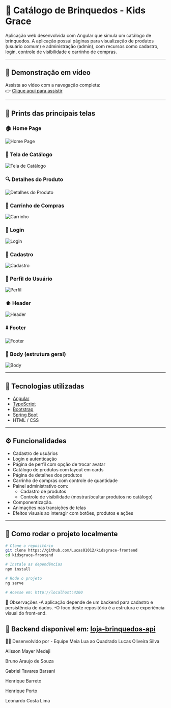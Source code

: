 # 🧸 Catálogo de Brinquedos - Kids Grace

Aplicação web desenvolvida com Angular que simula um catálogo de brinquedos. A aplicação possui páginas para visualização de produtos (usuário comum) e administração (admin), com recursos como cadastro, login, controle de visibilidade e carrinho de compras.

---

## 🎥 Demonstração em vídeo

Assista ao vídeo com a navegação completa:  
👉 [Clique aqui para assistir](https://youtu.be/iLZ5pZadPIo)

---

## 📸 Prints das principais telas

### 🏠 Home Page  
![Home Page](https://raw.githubusercontent.com/Lucas01012/kidsgrace-frontend/main/Imagens%20KidsGrace/Home%20page.png)

### 🧸 Tela de Catálogo  
![Tela de Catálogo](https://raw.githubusercontent.com/Lucas01012/kidsgrace-frontend/main/Imagens%20KidsGrace/Tela%20de%20catalogo.png)

### 🔍 Detalhes do Produto  
![Detalhes do Produto](https://raw.githubusercontent.com/Lucas01012/kidsgrace-frontend/main/Imagens%20KidsGrace/Detalhes%20do%20produto.png)

### 🛒 Carrinho de Compras  
![Carrinho](https://raw.githubusercontent.com/Lucas01012/kidsgrace-frontend/main/Imagens%20KidsGrace/Carrinho.png)

### 🔐 Login  
![Login](https://raw.githubusercontent.com/Lucas01012/kidsgrace-frontend/main/Imagens%20KidsGrace/Login.png)

### 🧑 Cadastro  
![Cadastro](https://raw.githubusercontent.com/Lucas01012/kidsgrace-frontend/main/Imagens%20KidsGrace/cadastro.png)

### 👤 Perfil do Usuário  
![Perfil](https://raw.githubusercontent.com/Lucas01012/kidsgrace-frontend/main/Imagens%20KidsGrace/Perfil.png)

### ⬆️ Header  
![Header](https://raw.githubusercontent.com/Lucas01012/kidsgrace-frontend/main/Imagens%20KidsGrace/Header.png)

### ⬇️ Footer  
![Footer](https://raw.githubusercontent.com/Lucas01012/kidsgrace-frontend/main/Imagens%20KidsGrace/Footer.png)

### 🧍 Body (estrutura geral)  
![Body](https://raw.githubusercontent.com/Lucas01012/kidsgrace-frontend/main/Imagens%20KidsGrace/Body.png)


---

## 🚀 Tecnologias utilizadas

- [Angular](https://angular.io/)
- [TypeScript](https://www.typescriptlang.org/)
- [Bootstrap](https://getbootstrap.com/)
- [Spring Boot](https://spring.io/projects/spring-boot)
- HTML / CSS

---

## ⚙️ Funcionalidades

- Cadastro de usuários
- Login e autenticação
- Página de perfil com opção de trocar avatar
- Catálogo de produtos com layout em cards
- Página de detalhes dos produtos
- Carrinho de compras com controle de quantidade
- Painel administrativo com:
  - Cadastro de produtos
  - Controle de visibilidade (mostrar/ocultar produtos no catálogo)
- Componentização.
- Animações nas transições de telas
- Efeitos visuais ao interagir com botões, produtos e ações

---

## 🧪 Como rodar o projeto localmente

```bash
# Clone o repositório
git clone https://github.com/Lucas01012/kidsgrace-frontend
cd kidsgrace-frontend

# Instale as dependências
npm install

# Rode o projeto
ng serve

# Acesse em: http://localhost:4200
```


📌 Observações
-A aplicação depende de um backend para cadastro e persistência de dados.
-O foco deste repositório é a estrutura e experiência visual do front-end.

🔗 Backend disponível em: [loja-brinquedos-api](https://github.com/g-Barsani/loja-brinquedos-api)
---


👨‍💻 Desenvolvido por - Equipe Meia Lua ao Quadrado
Lucas Oliveira Silva

Alisson Mayer Medeji

Bruno Araujo de Souza

Gabriel Tavares Barsani

Henrique Barreto

Henrique Porto

Leonardo Costa Lima
